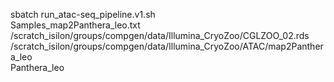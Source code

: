 sbatch run_atac-seq_pipeline.v1.sh \
    Samples_map2Panthera_leo.txt \
    /scratch_isilon/groups/compgen/data/Illumina_CryoZoo/CGLZOO_02.rds \
    /scratch_isilon/groups/compgen/data/Illumina_CryoZoo/ATAC/map2Panthera_leo \
    Panthera_leo